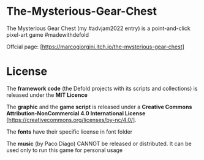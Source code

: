 # The-Mysterious-Gear-Chest
The Mysterious Gear Chest (my #advjam2022 entry) is a point-and-click pixel-art game #madewithdefold

Offcial page: [https://marcogiorgini.itch.io/the-mysterious-gear-chest]

# License
The **framework code** (the Defold projects with its scripts and collections) is released under the **MIT Licence**

The **graphic** and the **game script** is released under a **Creative Commons Attribution-NonCommercial 4.0 International License** [https://creativecommons.org/licenses/by-nc/4.0/].

The **fonts** have their specific license in font folder

The **music** (by Paco Diago) CANNOT be released or distributed. It can be used only to run this game for personal usage
